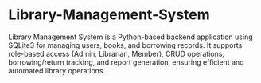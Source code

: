 # Library-Management-System
Library Management System is a Python-based backend application using SQLite3 for managing users, books, and borrowing records. It supports role-based access (Admin, Librarian, Member), CRUD operations, borrowing/return tracking, and report generation, ensuring efficient and automated library operations.
